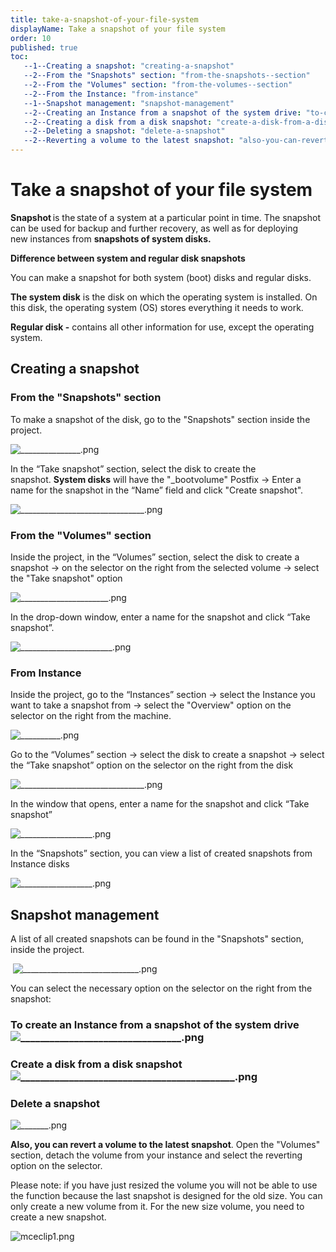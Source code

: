 ```yaml
---
title: take-a-snapshot-of-your-file-system
displayName: Take a snapshot of your file system
order: 10
published: true
toc:
   --1--Creating a snapshot: "creating-a-snapshot"
   --2--From the "Snapshots" section: "from-the-snapshots--section"
   --2--From the "Volumes" section: "from-the-volumes--section"
   --2--From the Instance: "from-instance"
   --1--Snapshot management: "snapshot-management"
   --2--Creating an Instance from a snapshot of the system drive: "to-create-an-instance-from-a-snapshot-of-the-system-drive"
   --2--Creating a disk from a disk snapshot: "create-a-disk-from-a-disk-snapshot"
   --2--Deleting a snapshot: "delete-a-snapshot"
   --2--Reverting a volume to the latest snapshot: "also-you-can-revert-a-volume-to-the-latest-snapshot--open-the--volumes--section--detach-the-volume-from-your-instance-and-select-the-reverting-option-on-the-selector"
---
```

# Take a snapshot of your file system

**Snapshot** is the state of a system at a particular point in time. The snapshot can be used for backup and further recovery, as well as for deploying new instances from **snapshots of system disks.** 

**Difference between system and regular disk snapshots** 

You can make a snapshot for both system (boot) disks and regular disks. 

**The system disk** is the disk on which the operating system is installed. On this disk, the operating system (OS) stores everything it needs to work.  

**Regular disk -** contains all other information for use, except the operating system.  

## **Creating a snapshot** 

### **From the** **"Snapshots"** **section** 

To make a snapshot of the disk, go to the "Snapshots" section inside the project.  

<img src="https://support.gcore.com/hc/article_attachments/360012025238/_______________.png" alt="_______________.png">

In the “Take snapshot” section, select the disk to create the snapshot. **System disks** will have the "\_bootvolume" Postfix -> Enter a name for the snapshot in the “Name” field and click "Create snapshot". 

<img src="https://support.gcore.com/hc/article_attachments/360012025258/_______________________________.png" alt="_______________________________.png">

### **From the "Volumes" section** 

Inside the project, in the “Volumes” section, select the disk to create a snapshot -> on the selector on the right from the selected volume -> select the "Take snapshot" option 

<img src="https://support.gcore.com/hc/article_attachments/360011939337/______________________.png" alt="______________________.png">

In the drop-down window, enter a name for the snapshot and click “Take snapshot”. 

<img src="https://support.gcore.com/hc/article_attachments/360011939377/_______________________.png" alt="_______________________.png">

### **From Instance** 

Inside the project, go to the “Instances” section -> select the Instance you want to take a snapshot from -> select the "Overview" option on the selector on the right from the machine. 

<img src="https://support.gcore.com/hc/article_attachments/360011939397/__________.png" alt="__________.png">

Go to the “Volumes” section -> select the disk to create a snapshot -> select the “Take snapshot” option on the selector on the right from the disk 

<img src="https://support.gcore.com/hc/article_attachments/360012025338/_______________________________.png" alt="_______________________________.png">

In the window that opens, enter a name for the snapshot and click “Take snapshot” 

<img src="https://support.gcore.com/hc/article_attachments/360012025358/__________________.png" alt="__________________.png"> 

In the “Snapshots” section, you can view a list of created snapshots from Instance disks 

<img src="https://support.gcore.com/hc/article_attachments/360011939437/__________________.png" alt="__________________.png">

## **Snapshot management** 

A list of all created snapshots can be found in the "Snapshots" section, inside the project. 

 <img src="https://support.gcore.com/hc/article_attachments/360012025378/_____________________________.png" alt="_____________________________.png">

You can select the necessary option on the selector on the right from the snapshot: 

### **To create an Instance from a snapshot of the system drive** <img src="https://support.gcore.com/hc/article_attachments/360012025398/_________________________________.png" alt="_________________________________.png">
    
### **Create a disk from a disk snapshot** <img src="https://support.gcore.com/hc/article_attachments/360011939457/____________________________________________.png" alt="____________________________________________.png">
    
### **Delete a snapshot**
    
<img src="https://support.gcore.com/hc/article_attachments/360011939477/_______.png" alt="_______.png">

**Also, you can revert a volume to the latest snapshot**. Open the "Volumes" section, detach the volume from your instance and select the reverting option on the selector.

Please note: if you have just resized the volume you will not be able to use the function because the last snapshot is designed for the old size. You can only create a new volume from it. For the new size volume, you need to create a new snapshot.

<img src="https://support.gcore.com/hc/article_attachments/4402888565521/mceclip1.png" alt="mceclip1.png">